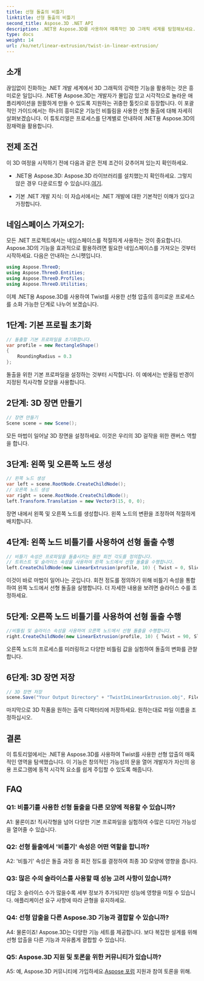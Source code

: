 ```yaml
---
title: 선형 돌출의 비틀기
linktitle: 선형 돌출의 비틀기
second_title: Aspose.3D .NET API
description: .NET용 Aspose.3D를 사용하여 매혹적인 3D 그래픽 세계를 탐험해보세요. 트위스트를 사용한 선형 압출을 단계별로 알아보세요.
type: docs
weight: 14
url: /ko/net/linear-extrusion/twist-in-linear-extrusion/
---
```

## 소개

끊임없이 진화하는 .NET 개발 세계에서 3D 그래픽의 강력한 기능을 활용하는 것은 흥미로운 일입니다. .NET용 Aspose.3D는 개발자가 몰입감 있고 시각적으로 놀라운 애플리케이션을 원활하게 만들 수 있도록 지원하는 귀중한 툴킷으로 등장합니다. 이 포괄적인 가이드에서는 하나의 흥미로운 기능인 비틀림을 사용한 선형 돌출에 대해 자세히 살펴보겠습니다. 이 튜토리얼은 프로세스를 단계별로 안내하여 .NET용 Aspose.3D의 잠재력을 활용합니다.

## 전제 조건

이 3D 여정을 시작하기 전에 다음과 같은 전제 조건이 갖추어져 있는지 확인하세요.

-  .NET용 Aspose.3D: Aspose.3D 라이브러리를 설치했는지 확인하세요. 그렇지 않은 경우 다운로드할 수 있습니다.[여기](https://releases.aspose.com/3d/net/).

- 기본 .NET 개발 지식: 이 자습서에서는 .NET 개발에 대한 기본적인 이해가 있다고 가정합니다.

## 네임스페이스 가져오기:

모든 .NET 프로젝트에서는 네임스페이스를 적절하게 사용하는 것이 중요합니다. Aspose.3D의 기능을 효과적으로 활용하려면 필요한 네임스페이스를 가져오는 것부터 시작하세요. 다음은 안내하는 스니펫입니다.

```csharp
using Aspose.ThreeD;
using Aspose.ThreeD.Entities;
using Aspose.ThreeD.Profiles;
using Aspose.ThreeD.Utilities;
```

이제 .NET용 Aspose.3D를 사용하여 Twist를 사용한 선형 압출의 흥미로운 프로세스를 소화 가능한 단계로 나누어 보겠습니다.

## 1단계: 기본 프로필 초기화

```csharp
// 돌출할 기본 프로파일을 초기화합니다.
var profile = new RectangleShape()
{
    RoundingRadius = 0.3
};
```

돌출을 위한 기본 프로파일을 설정하는 것부터 시작합니다. 이 예에서는 반올림 반경이 지정된 직사각형 모양을 사용합니다.

## 2단계: 3D 장면 만들기

```csharp
// 장면 만들기
Scene scene = new Scene();
```

모든 마법이 일어날 3D 장면을 설정하세요. 이것은 우리의 3D 걸작을 위한 캔버스 역할을 합니다.

## 3단계: 왼쪽 및 오른쪽 노드 생성

```csharp
// 왼쪽 노드 생성
var left = scene.RootNode.CreateChildNode();
// 오른쪽 노드 생성
var right = scene.RootNode.CreateChildNode();
left.Transform.Translation = new Vector3(15, 0, 0);
```

장면 내에서 왼쪽 및 오른쪽 노드를 생성합니다. 왼쪽 노드의 변환을 조정하여 적절하게 배치합니다.

## 4단계: 왼쪽 노드 비틀기를 사용하여 선형 돌출 수행

```csharp
// 비틀기 속성은 프로파일을 돌출시키는 동안 회전 각도를 정의합니다.
// 트위스트 및 슬라이스 속성을 사용하여 왼쪽 노드에서 선형 돌출을 수행합니다.
left.CreateChildNode(new LinearExtrusion(profile, 10) { Twist = 0, Slices = 100 });
```

이것이 바로 마법이 일어나는 곳입니다. 회전 정도를 정의하기 위해 비틀기 속성을 통합하여 왼쪽 노드에서 선형 돌출을 실행합니다. 더 자세한 내용을 보려면 슬라이스 수를 조정하세요.

## 5단계: 오른쪽 노드 비틀기를 사용하여 선형 돌출 수행

```csharp
//비틀림 및 슬라이스 속성을 사용하여 오른쪽 노드에서 선형 돌출을 수행합니다.
right.CreateChildNode(new LinearExtrusion(profile, 10) { Twist = 90, Slices = 100 });
```

오른쪽 노드의 프로세스를 미러링하고 다양한 비틀림 값을 실험하여 돌출의 변화를 관찰합니다.

## 6단계: 3D 장면 저장

```csharp
// 3D 장면 저장
scene.Save("Your Output Directory" + "TwistInLinearExtrusion.obj", FileFormat.WavefrontOBJ);
```

마지막으로 3D 작품을 원하는 출력 디렉터리에 저장하세요. 원하는대로 파일 이름을 조정하십시오.

## 결론

이 튜토리얼에서는 .NET용 Aspose.3D를 사용하여 Twist를 사용한 선형 압출의 매혹적인 영역을 탐색했습니다. 이 기능은 창의적인 가능성의 문을 열어 개발자가 자신의 응용 프로그램에 동적 시각적 요소를 쉽게 주입할 수 있도록 해줍니다.

## FAQ

### Q1: 비틀기를 사용한 선형 돌출을 다른 모양에 적용할 수 있습니까?

A1: 물론이죠! 직사각형을 넘어 다양한 기본 프로파일을 실험하여 수많은 디자인 가능성을 열어줄 수 있습니다.

### Q2: 선형 돌출에서 '비틀기' 속성은 어떤 역할을 합니까?

A2: '비틀기' 속성은 돌출 과정 중 회전 정도를 결정하여 최종 3D 모양에 영향을 줍니다.

### Q3: 많은 수의 슬라이스를 사용할 때 성능 고려 사항이 있습니까?

대답 3: 슬라이스 수가 많을수록 세부 정보가 추가되지만 성능에 영향을 미칠 수 있습니다. 애플리케이션 요구 사항에 따라 균형을 유지하세요.

### Q4: 선형 압출을 다른 Aspose.3D 기능과 결합할 수 있습니까?

A4: 물론이죠! Aspose.3D는 다양한 기능 세트를 제공합니다. 보다 복잡한 설계를 위해 선형 압출을 다른 기능과 자유롭게 결합할 수 있습니다.

### Q5: Aspose.3D 지원 및 토론을 위한 커뮤니티가 있습니까?

 A5: 예, Aspose.3D 커뮤니티에 가입하세요.[Aspose 포럼](https://forum.aspose.com/c/3d/18) 지원과 참여 토론을 위해.